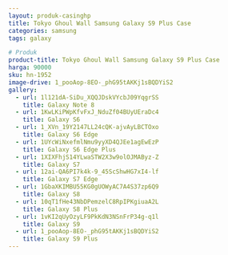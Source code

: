 ```yaml
---
layout: produk-casinghp
title: Tokyo Ghoul Wall Samsung Galaxy S9 Plus Case
categories: samsung
tags: galaxy

# Produk
product-title: Tokyo Ghoul Wall Samsung Galaxy S9 Plus Case
harga: 90000
sku: hn-1952
image-drive: 1_pooAop-8EO-_phG95tAKKj1sBQDYiS2
gallery:
  - url: 1l121dA-SiDu_XQQJDskVYcbJ09YqgrSS
    title: Galaxy Note 8
  - url: 1KwLKiPWpKfvFxJ_NduZf04BUyUEraDc4
    title: Galaxy S6
  - url: 1_XVn_19Y2147LL24cQK-ajvAyLBCTOxo
    title: Galaxy S6 Edge
  - url: 1UYcWiNxefmlNmu9yyXD4QJEe1agEwEzP
    title: Galaxy S6 Edge Plus
  - url: 1XIXFhjS14YLwaSTW2X3w9olOJMAByz-Z
    title: Galaxy S7
  - url: 12ai-QA6PI7k4k-9_45ScShwHG7xI4-lf
    title: Galaxy S7 Edge
  - url: 1GbaXKIMBU55KG0gUOWyAC7A4S37zp6Q9
    title: Galaxy S8
  - url: 10qT1fHe43NbDPemzelC8RpIPKgiuaA2L
    title: Galaxy S8 Plus
  - url: 1vKI2qUyOzyLF9PkKdN3NSnFrP34g-q1l
    title: Galaxy S9
  - url: 1_pooAop-8EO-_phG95tAKKj1sBQDYiS2
    title: Galaxy S9 Plus
---
```

